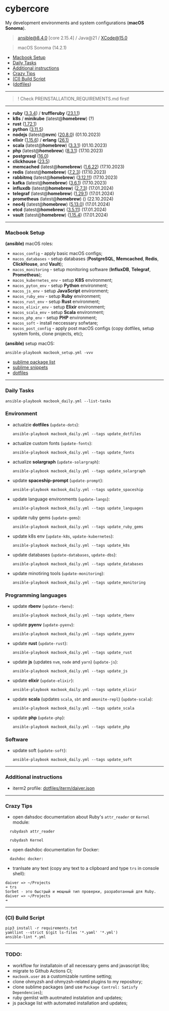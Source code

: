 # cybercore

My development environments and system configurations (**macOS Sonoma**).

> ansible@8.4.0 [core 2.15.4] / Java@21 / XCode@15.0

> macOS Sonoma (14.2.1)

- [Macbook Setup](#macbook-setup)
- [Daily Tasks](#daily-tasks)
- [Additional instructions](#additional-instructions)
- [Crazy Tips](#crazy-tips)
- [(CI) Build Script](#ci-build-script)
- ([dotfiles](dotfiles))

---

> ! Check PREINSTALLATION_REQUIREMENTS.md first!

---

- **ruby** (<u>3.3.4</u>) / **truffleruby** (<u>23.1.1</u>)
- **k8s** / **minikube** (latest@**homebrew**) (?)
- **rust** (<u>1.72.1</u>)
- **python** (<u>3.11.5</u>)
- **nodejs** (latest@**nvm**) (<u>20.8.0</u>) (01.10.2023)
- **elixir** (<u>1.15.6</u>) / **erlang** (<u>26.1)</u>
- **scala** (latest@**homebrew**) (<u>3.3.1</u>) (01.10.2023)
- **php** (latest@**homebrew**) (<u>8.3.1</u>) (17.10.2023)
- **postgresql** (<u>16.0</u>)
- **clickhouse** (<u>23.5</u>)
- **memcached** (latest@**homebrew**) (<u>1.6.22</u>) (17.10.2023)
- **redis** (latest@**homebrew**) (<u>7.2.3</u>) (17.10.2023)
- **rabbitmq** (latest@**homebrew**) (<u>3.12.11</u>) (17.10.2023)
- **kafka** (latest@**homebrew**) (<u>3.6.1</u>) (17.10.2023)
- **influxdb** (latest@**homebrew**) (<u>2.7.3</u>) (17.01.2024)
- **telegraf** (latest@**homebrew**) (<u>1.29.1</u>) (17.01.2024)
- **prometheus** (latest@**homebrew**) (<u></u>) (22.10.2024)
- **neo4j** (latest@**homebrew**) (<u>5.13.0</u>) (17.01.2024)
- **etcd** (latest@**homebrew**) (<u>3.5.11</u>) (17.01.2024)
- **vault** (latest@**homebrew**) (<u>1.15.4</u>) (17.01.2024)

---

### Macbook Setup

**(ansible)** macOS roles:
  - `macos_config` - apply basic macOS configs;
  - `macos_databases` - setup databases (**PostgreSQL**, **Memcached**, **Redis**, **ClickHouse**, and **Vault**);
  - `macos_monitoring` - setup monitoring software (**InfluxDB**, **Telegraf**, **Prometheus**);
  - `macos_kubernetes_env` - setup **K8S** environment;
  - `macos_pyton_env` - setup **Python** environment;
  - `macos_js_env` - setup **JavaScript** environment;
  - `macos_ruby_env` - setup **Ruby** environment;
  - `macos_rust_env` - setup **Rust** environment;
  - `macos_elixir_env` - setup **Elixir** environment;
  - `macos_scala_env` - setup **Scala** environment;
  - `macos_php_env` - setup **PHP** environment;
  - `macos_soft` - install neccessary sofwtare;
  - `macos_post_config` - apply post macOS configs (copy dotfiles, setup system fonts, clone projects, etc);

**(ansible)** setup macOS:
```shell
ansible-playbook macbook_setup.yml -vvv
```

- [sublime package list](dotfiles/sublime/packages.md)
- [sublime snippets](dotfiles/sublime/snippets.md)
- [dotfiles](dotfiles)

---

### Daily Tasks

```shell
ansible-playbook macbook_daily.yml --list-tasks
```

### Environment

- actualzie **dotfiles** (`update-dots`):
  ```shell
  ansible-playbook macbook_daily.yml --tags update_dotfiles
  ````
- actualize custom fonts (`update-fonts`):
  ```shell
  ansible-playbook macbook_daily.yml --tags update_fonts
  ```
- actualize **solargraph** (`update-solargraph`):
  ```shell
  ansible-playbook macbook_daily.yml --tags update_solargraph
  ```
- update **spaceship-prompt** (`update-prompt`):
  ```shell
  ansible-playbook macbook_daily.yml --tags update_spaceship
  ```
- update language environments (`update-langs`):
  ```shell
  ansible-playbook macbook_daily.yml --tags update_languages
  ```
- update ruby gems (`update-gems`):
  ```shell
  ansible-playbook macbook_daily.yml --tags update_ruby_gems
  ```
- update k8s env (`update-k8s`, `update-kubernetes`):
  ```shell
  ansible-playbook macbook_daily.yml --tags update_k8s
  ```
- update databases (`update-databases`, `update-dbs`):
  ```shell
  ansible-playbook macbook_daily.yml --tags update_databases
  ```

- update minotiring tools (`update-monitoring`):
  ```shell
  ansible-playbook macbook_daily.yml --tags update_monitoring
  ```

### Programming languages

- update **rbenv** (`update-rbenv`):
  ```shell
  ansible-playbook macbook_daily.yml --tags update_rbenv
  ```
- update **pyenv** (`update-pyenv`):
  ```shell
  ansible-playbook macbook_daily.yml --tags update_pyenv
  ```
- update **rust** (`update-rust`):
  ```shell
  ansible-playbook macbook_daily.yml --tags update_rust
  ```
- update **js** (updates `nvm`, `node` and `yarn`) (`update-js`):
  ```shell
  ansible-playbook macbook_daily.yml --tags update_js
  ```
- update **elixir** (`update-elixir`):
  ```shell
  ansible-playbook macbook_daily.yml --tags update_elixir
  ```
- update **scala** (updates `scala`, `sbt` and `amonite-repl`) (`update-scala`):
  ```shell
  ansible-playbook macbook_daily.yml --tags update_scala
  ```
- update **php** (`update-php`):
  ```shell
  ansible-playbook macbook_daily.yml --tags update_php
  ```

### Software

- update soft (`update-soft`):
  ```shell
  ansible-playbook macbook_daily.yml --tags update_soft
  ```

---

### Additional instructions

- iterm2 profile: [dotfiles/iterm/daiver.json](dotfiles/iterm/daiver.json)

---

### Crazy Tips

- open dahsdoc documentation about Ruby's `attr_reader` or `Kernel` module:
```shell
  rubydash attr_reader
```
```shell
  rubydash Kernel
```

- open dashdoc documentation for Docker:
```shell
  dashdoc docker:
```

- tranlsate any text (copy any text to a clipboard and type `trs` in console shell):
```shell
daiver => ~/Projects
➜ trs
Sorbet - это быстрый и мощный тип проверки, разработанный для Ruby.
daiver => ~/Projects
➜
 ```

---

### (CI) Build Script

```shell
pip3 install -r requirements.txt
yamllint --strict $(git ls-files '*.yaml' '*.yml')
ansible-lint *.yml
```

---

### TODO:

- workflow for installatoin of all necessary gems and javascript libs;
- migrate to Github Actions CI;
- `macbook.user` as a customizable runtime setting;
- clone ohmyzsh and ohmyzsh-related plugins to my repository;
- clone sublime packages (and use `Package Control: Satisfy Dependencies`);
- ruby gemlist with auotmated instalation and updates;
- js package list with automated installation and updates;
